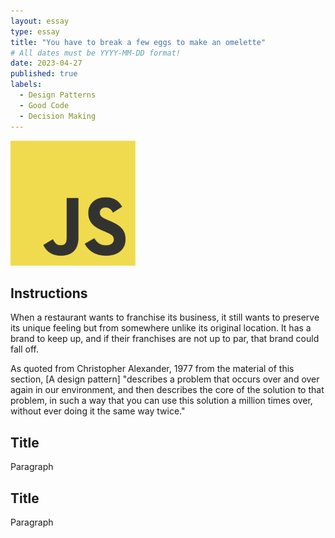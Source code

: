 ```yaml
---
layout: essay
type: essay
title: "You have to break a few eggs to make an omelette"
# All dates must be YYYY-MM-DD format!
date: 2023-04-27
published: true
labels:
  - Design Patterns
  - Good Code
  - Decision Making
---
```


<img width="200px" class="rounded float-start pe-4" src="../img/difficulty/JS-logo.png">

## Instructions

When a restaurant wants to franchise its business, it still wants to preserve its unique feeling but from somewhere unlike its original location. It has a brand to keep up, and if their franchises are not up to par, that brand could fall off. 

As quoted from Christopher Alexander, 1977 from the material of this section, [A design pattern] "describes a problem that occurs over and over again in our environment, and then describes the core of the solution to that problem, in such a way that you can use this solution a million times over, without ever doing it the same way twice."

## Title

Paragraph

## Title

Paragraph
